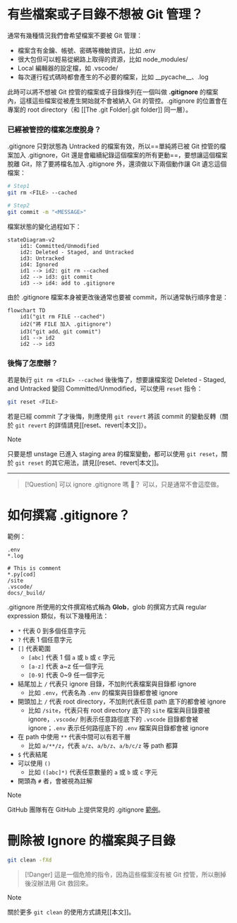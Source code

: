 # 有些檔案或子目錄不想被 Git 管理？

通常有幾種情況我們會希望檔案不要被 Git 管理：

- 檔案含有金鑰、帳號、密碼等機敏資訊，比如 .env
- 很大包但可以輕易從網路上取得的資源，比如 node_modules/
- Local 編輯器的設定檔，如 .vscode/
- 每次運行程式碼時都會產生的不必要的檔案，比如 \_\_pycache\_\_、.log

此時可以將不想被 Git 控管的檔案或子目錄條列在一個叫做 **.gitignore** 的檔案內，這樣這些檔案從被產生開始就不會被納入 Git 的管控。.gitignore 的位置會在專案的 root directory（和 [[The .git Folder|.git folder]] 同一層）。

### 已經被管控的檔案怎麼脫身？

.gitignore 只對狀態為 Untracked 的檔案有效，所以==單純將已被 Git 控管的檔案加入 .gitignore，Git 還是會繼續紀錄這個檔案的所有更動==，要想讓這個檔案脫離 Git，除了要將檔名加入 .gitignore 外，還須做以下兩個動作讓 Git 遺忘這個檔案：

```sh
# Step1
git rm <FILE> --cached

# Step2
git commit -m "<MESSAGE>"
```

檔案狀態的變化過程如下：

```mermaid
stateDiagram-v2
    id1: Committed/Unmodified
    id2: Deleted - Staged, and Untracked
    id3: Untracked
    id4: Ignored
    id1 --> id2: git rm --cached
    id2 --> id3: git commit
    id3 --> id4: add to .gitignore
```

由於 .gitignore 檔案本身被更改後通常也要被 commit，所以通常執行順序會是：

```mermaid
flowchart TD
    id1("git rm FILE --cached")
    id2("將 FILE 加入 .gitignore")
    id3("git add、git commit")
    id1 --> id2
    id2 --> id3
```

### 後悔了怎麼辦？

若是執行 `git rm <FILE> --cached` 後後悔了，想要讓檔案從 Deleted - Staged, and Untracked 變回 Committed/Unmodified，可以使用 `reset` 指令：

```sh
git reset <FILE>
```

若是已經 commit 了才後悔，則應使用 `git revert` 將該 commit 的變動反轉（關於 `git revert` 的詳情請見[[reset、revert|本文]]）。

>[!Note]
>只要是想 unstage 已進入 staging area 的檔案變動，都可以使用 `git reset`，關於 `git reset` 的其它用法，請見[[reset、revert|本文]]。

---

>[!Question] 可以 ignore .gitignore 嗎 🤯？
>可以，只是通常不會這麼做。

# 如何撰寫 .gitignore？

範例：

```plaintext
.env
*.log

# This is comment
*.py[cod]
/site
.vscode/
docs/_build/
```

.gitignore 所使用的文件撰寫格式稱為 **Glob**，glob 的撰寫方式與 regular expression 類似，有以下幾種用法：

- `*` 代表 0 到多個任意字元
- `?` 代表 1 個任意字元
- `[]` 代表範圍
    - `[abc]` 代表 1 個 `a` 或 `b` 或 `c` 字元
    - `[a-z]` 代表 a~z 任一個字元
    - `[0-9]` 代表 0~9 任一個字元
- 結尾加上 `/` 代表只 ignore 目錄，不加則代表檔案與目錄都 ignore
    - 比如 `.env`，代表名為 `.env` 的檔案與目錄都會被 ignore
- 開頭加上 `/` 代表 root directory，不加則代表任意 path 底下的都會被 ignore
    - 比如 `/site`，代表只有 root directory 底下的 `site` 檔案與目錄要被 ignore，`.vscode/` 則表示任意路徑底下的 `.vscode` 目錄都會被 ignore；`.env` 表示任何路徑底下的 `.env` 檔案與目錄都會被 ignore
- 在 path 中使用 `**` 代表中間可以有若干層
    - 比如 `a/**/z`，代表 `a/z`、`a/b/z`、`a/b/c/z` 等 path 都算
- `$` 代表結尾
- 可以使用 `()`
    - 比如 `([abc]*)` 代表任意數量的 `a` 或 `b` 或 `c` 字元
- 開頭為 `#` 者，會被視為註解

>[!Note]
>GitHub 團隊有在 GitHub 上提供常見的 .gitignore [範例](https://github.com/github/gitignore)。

# 刪除被 Ignore 的檔案與子目錄

```bash
git clean -fXd
```

>[!Danger]
>這是一個危險的指令，因為這些檔案沒有被 Git 控管，所以刪掉後沒辦法用 Git 救回來。

>[!Note]
>關於更多 `git clean` 的使用方式請見[[本文]]。
